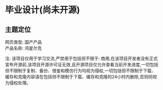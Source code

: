 # 毕业设计(尚未开源)

## 主题定位
网页类型: 国产产品<br>
产品名称: 鸿星尔克

注: 该项目仅用于学习交流,严禁用于包括但不限于: 商用,在该项目开发者没有正式宣布开源前,该项目开源许可证无效,且开源项目仅允许查看当前开发进度,一切包括但不限制于复制、备份、借鉴和模仿行为均视为侵权,一切包括但不限制于下载、缓存和克隆内容请在包括但不限制于下载、缓存和克隆的24小时内删除,否则同视为侵权处理。
